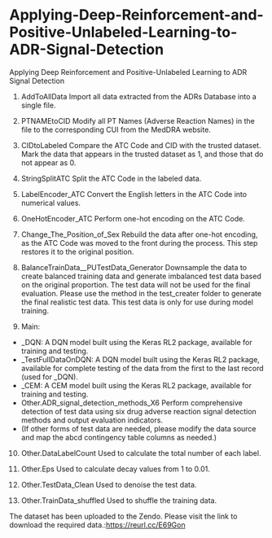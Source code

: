 # Applying-Deep-Reinforcement-and-Positive-Unlabeled-Learning-to-ADR-Signal-Detection
Applying Deep Reinforcement and Positive-Unlabeled Learning to ADR Signal Detection
1. AddToAllData Import all data extracted from the ADRs Database into a single file.

2. PTNAMEtoCID Modify all PT Names (Adverse Reaction Names) in the file to the corresponding CUI from the MedDRA website.

3. CIDtoLabeled Compare the ATC Code and CID with the trusted dataset. Mark the data that appears in the trusted dataset as 1, and those that do not appear as 0.

4. StringSplitATC Split the ATC Code in the labeled data.

5. LabelEncoder_ATC Convert the English letters in the ATC Code into numerical values.

6. OneHotEncoder_ATC Perform one-hot encoding on the ATC Code.

7. Change_The_Position_of_Sex Rebuild the data after one-hot encoding, as the ATC Code was moved to the front during the process. This step restores it to the original position.

8. BalanceTrainData__PUTestData_Generator Downsample the data to create balanced training data and generate imbalanced test data based on the original proportion.
The test data will not be used for the final evaluation. Please use the method in the test_creater folder to generate the final realistic test data.
This test data is only for use during model training.

9. Main:

  + _DQN: A DQN model built using the Keras RL2 package, available for training and testing.
  + _TestFullDataOnDQN: A DQN model built using the Keras RL2 package, available for complete testing of the data from the first to the last record (used for _DQN).
  + _CEM: A CEM model built using the Keras RL2 package, available for training and testing.
  + Other.ADR_signal_detection_methods_X6 Perform comprehensive detection of test data using six drug adverse reaction signal detection methods and output evaluation indicators.
  + (If other forms of test data are needed, please modify the data source and map the abcd contingency table columns as needed.)

10. Other.DataLabelCount Used to calculate the total number of each label.

11. Other.Eps Used to calculate decay values from 1 to 0.01.

12. Other.TestData_Clean Used to denoise the test data.

13. Other.TrainData_shuffled Used to shuffle the training data.


The dataset has been uploaded to the Zendo. Please visit the link to download the required data.:https://reurl.cc/E69Gon
